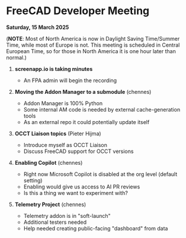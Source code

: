 # FreeCAD Developer Meeting

**Saturday, 15 March 2025**

(**NOTE**: Most of North America is now in Daylight Saving Time/Summer Time, while most of Europe is not. This meeting is scheduled in Central European Time, so for those in North America it is one hour later than normal.)

1. **screenapp.io is taking minutes**
   - An FPA admin will begin the recording

2. **Moving the Addon Manager to a submodule** (chennes)
   - Addon Manager is 100% Python
   - Some internal AM code is needed by external cache-generation tools
   - As an external repo it could potentially update itself

3. **OCCT Liaison topics** (Pieter Hijma)
   - Introduce myself as OCCT Liaison
   - Discuss FreeCAD support for OCCT versions

4. **Enabling Copilot** (chennes)
   - Right now Microsoft Copilot is disabled at the org level (default setting)
   - Enabling would give us access to AI PR reviews
   - Is this a thing we want to experiment with?

5. **Telemetry Project** (chennes)
   - Telemetry addon is in "soft-launch"
   - Additional testers needed
   - Help needed creating public-facing "dashboard" from data
